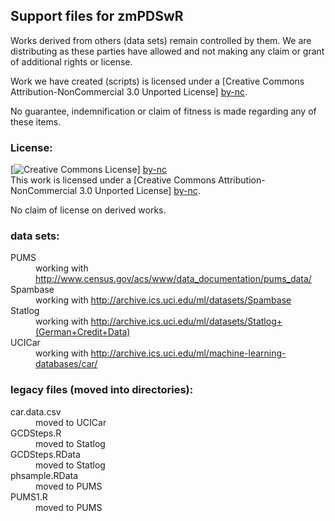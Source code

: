 ## Support files for zmPDSwR

Works derived from others (data sets) remain controlled by them.  We are distributing as these parties have allowed and not making any claim or grant of additional rights or license.

Work we have created (scripts) is licensed under a [Creative Commons Attribution-NonCommercial 3.0 Unported License] [by-nc].

No guarantee, indemnification or claim of fitness is made regarding any of these items.


### License: 

[![Creative Commons License](http://i.creativecommons.org/l/by-nc/3.0/88x31.png)] [by-nc]  
This work is licensed under a [Creative Commons Attribution-NonCommercial 3.0 Unported License] [by-nc].

No claim of license on derived works.


### data sets:

<dl>
  <dt>PUMS</dt>
  <dd>working with <a href="http://www.census.gov/acs/www/data_documentation/pums_data/">http://www.census.gov/acs/www/data_documentation/pums_data/</a> </dd>
  <dt>Spambase</dt>
  <dd>working with <a href="http://archive.ics.uci.edu/ml/datasets/Spambase">http://archive.ics.uci.edu/ml/datasets/Spambase</a></dd>
  <dt>Statlog</dt>
  <dd>working with <a href="http://archive.ics.uci.edu/ml/datasets/Statlog+(German+Credit+Data)">http://archive.ics.uci.edu/ml/datasets/Statlog+(German+Credit+Data)</a></dd>
  <dt>UCICar</dt>
  <dd>working with <a href="http://archive.ics.uci.edu/ml/machine-learning-databases/car/">http://archive.ics.uci.edu/ml/machine-learning-databases/car/</a></dd>
</dl>


### legacy files (moved into directories):

<dl>
  <dt>car.data.csv</dt>
    <dd>moved to UCICar</dd>
  <dt>GCDSteps.R</dt>
    <dd>moved to Statlog</dd>
  <dt>GCDSteps.RData</dt>
    <dd>moved to Statlog</dd>
  <dt>phsample.RData</dt>
    <dd>moved to PUMS</dd>
  <dt>PUMS1.R </dt>
    <dd>moved to PUMS</dd>
</dl>

  [by-nc]: http://creativecommons.org/licenses/by-nc/3.0/ "Attribution-NonCommercial 3.0 Unported (CC BY-NC 3.0)"